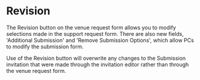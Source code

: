 # Revision

The Revision button on the venue request form allows you to modify selections made in the support request form. There are also new fields, 'Additional Submission' and 'Remove Submission Options', which allow PCs to modify the submission form.&#x20;

Use of the Revision button will overwrite any changes to the Submission invitation that were made through the invitation editor rather than through the venue request form.

